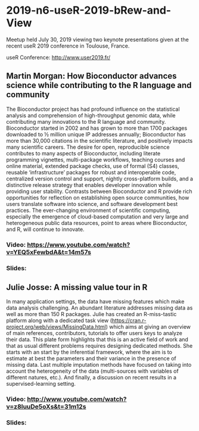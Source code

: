 # 2019-n6-useR-2019-bRew-and-View
Meetup held July 30, 2019 viewing two keynote presentations given at the recent useR 2019 conference in Toulouse, France.

 useR Conference: http://www.user2019.fr/


## Martin Morgan: How Bioconductor advances science while contributing to the R language and community
The Bioconductor project has had profound influence on the statistical analysis and comprehension of high-throughput genomic data, while contributing many innovations to the R language and community. Bioconductor started in 2002 and has grown to more than 1700 packages downloaded to ½ million unique IP addresses annually; Bioconductor has more than 30,000 citations in the scientific literature, and positively impacts many scientific careers. The desire for open, reproducible science contributes to many aspects of Bioconductor, including literate programming vignettes, multi-package workflows, teaching courses and online material, extended package checks, use of formal (S4) classes, reusable ‘infrastructure’ packages for robust and interoperable code, centralized version control and support, nightly cross-platform builds, and a distinctive release strategy that enables developer innovation while providing user stability. Contrasts between Bioconductor and R provide rich opportunities for reflection on establishing open source communities, how users translate software into science, and software development best practices. The ever-changing environment of scientific computing, especially the emergence of cloud-based computation and very large and heterogeneous public data resources, point to areas where Bioconductor, and R, will continue to innovate.

### Video: https://www.youtube.com/watch?v=YEQ5xFewbdA&t=14m57s
### Slides: 


## Julie Josse: A missing value tour in R
In many application settings, the data have missing features which make data analysis challenging. An abundant literature addresses missing data as well as more than 150 R packages. Julie has created an R-miss-tastic platform along with a dedicated task view (https://cran.r-project.org/web/views/MissingData.html) which aims at giving an overview of main references, contributors, tutorials to offer users keys to analyze their data. This plate form highlights that this is an active field of work and that as usual different problems requires designing dedicated methods.
She starts with an start by the inferential framework, where the aim is to estimate at best the parameters and their variance in the presence of missing data. Last multiple imputation methods have focused on taking into account the heterogeneity of the data (multi-sources with variables of different natures, etc.). And finally, a discussion on recent results in a supervised-learning setting.

### Video: http://www.youtube.com/watch?v=z8IuuDe5oXs&t=31m12s
### Slides: 
